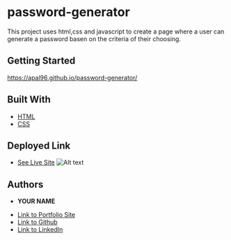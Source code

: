 # password-generator

This project uses html,css and javascript to create a page where a user can generate a password basen on the criteria of their choosing.

## Getting Started
https://apal96.github.io/password-generator/




## Built With

* [HTML](https://developer.mozilla.org/en-US/docs/Web/HTML)
* [CSS](https://developer.mozilla.org/en-US/docs/Web/CSS)


## Deployed Link

* [See Live Site](https://apal96.github.io/password-generator/)
![Alt text](/Users/apal/Desktop/Homework/password-generator/password-generator/password-gen.gif?raw=true)



## Authors

* **YOUR NAME** 

- [Link to Portfolio Site](https://apal96.github.io/alisha-portfolio/)
- [Link to Github](https://github.com/apal96)
- [Link to LinkedIn](linkedin.com/in/alisha-pal-6635361b5)


